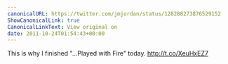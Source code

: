 ```yaml
---
canonicalURL: https://twitter.com/jmjordan/status/128288273876529152
ShowCanonicalLink: true
CanonicalLinkText: View original on
date: 2011-10-24T01:54:43+00:00
---
```

This is why I finished "...Played with Fire" today. http://t.co/XeuHxEZ7
